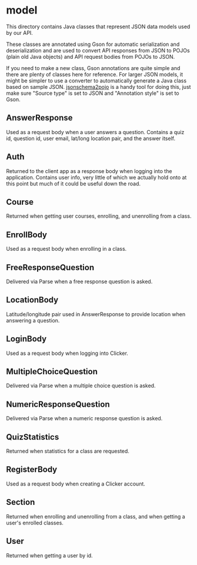 # model

This directory contains Java classes that represent JSON data models used by our API.

These classes are annotated using Gson for automatic serialization and deserialization and are used to convert API responses from JSON to POJOs (plain old Java objects) and API request bodies from POJOs to JSON.

If you need to make a new class, Gson annotations are quite simple and there are plenty of classes here for reference. For larger JSON models, it might be simpler to use a converter to automatically generate a Java class based on sample JSON. [jsonschema2pojo](http://www.jsonschema2pojo.org) is a handy tool for doing this, just make sure "Source type" is set to JSON and "Annotation style" is set to Gson.

## AnswerResponse

Used as a request body when a user answers a question. Contains a quiz id, question id, user email, lat/long location pair, and the answer itself.

## Auth

Returned to the client app as a response body when logging into the application. Contains user info, very little of which we actually hold onto at this point but much of it could be useful down the road.

## Course

Returned when getting user courses, enrolling, and unenrolling from a class.

## EnrollBody

Used as a request body when enrolling in a class.

## FreeResponseQuestion

Delivered via Parse when a free response question is asked.

## LocationBody

Latitude/longitude pair used in AnswerResponse to provide location when answering a question.

## LoginBody

Used as a request body when logging into Clicker.

## MultipleChoiceQuestion

Delivered via Parse when a multiple choice question is asked.

## NumericResponseQuestion

Delivered via Parse when a numeric response question is asked.

## QuizStatistics

Returned when statistics for a class are requested.

## RegisterBody

Used as a request body when creating a Clicker account.

## Section

Returned when enrolling and unenrolling from a class, and when getting a user's enrolled classes.

## User

Returned when getting a user by id.